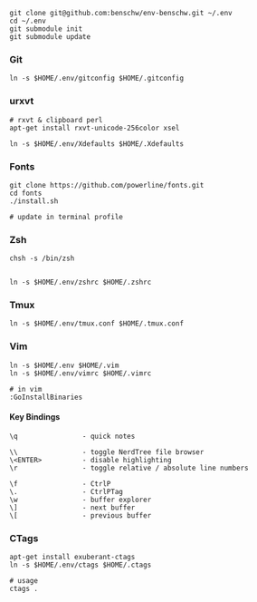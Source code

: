 
	git clone git@github.com:benschw/env-benschw.git ~/.env
	cd ~/.env
	git submodule init
	git submodule update

### Git
	
	ln -s $HOME/.env/gitconfig $HOME/.gitconfig

### urxvt

	# rxvt & clipboard perl
	apt-get install rxvt-unicode-256color xsel

	ln -s $HOME/.env/Xdefaults $HOME/.Xdefaults


### Fonts

	git clone https://github.com/powerline/fonts.git
	cd fonts
	./install.sh

	# update in terminal profile

### Zsh

	chsh -s /bin/zsh


	ln -s $HOME/.env/zshrc $HOME/.zshrc

### Tmux

	ln -s $HOME/.env/tmux.conf $HOME/.tmux.conf
	
### Vim

	ln -s $HOME/.env $HOME/.vim
	ln -s $HOME/.env/vimrc $HOME/.vimrc
	
	# in vim
	:GoInstallBinaries

#### Key Bindings
	
	\q                - quick notes
	
	\\                - toggle NerdTree file browser
	\<ENTER>          - disable highlighting
	\r                - toggle relative / absolute line numbers

	\f                - CtrlP
	\.                - CtrlPTag
	\w                - buffer explorer
	\]                - next buffer
	\[                - previous buffer
	
### CTags

	apt-get install exuberant-ctags
	ln -s $HOME/.env/ctags $HOME/.ctags

	# usage
	ctags .

